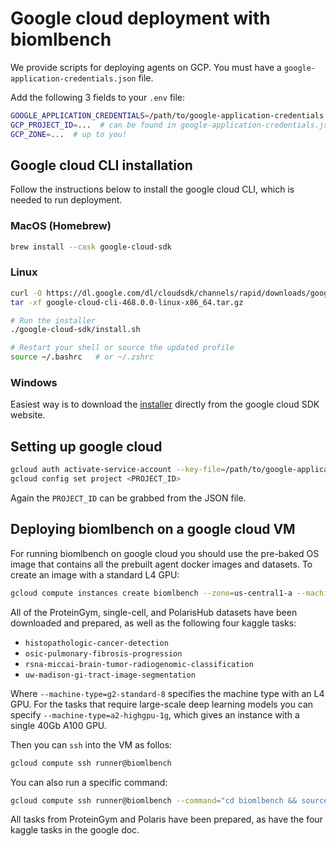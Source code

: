 # Google cloud deployment with biomlbench

We provide scripts for deploying agents on GCP. You must have a `google-application-credentials.json` file.

Add the following 3 fields to your `.env` file:

```bash
GOOGLE_APPLICATION_CREDENTIALS=/path/to/google-application-credentials.json
GCP_PROJECT_ID=...  # can be found in google-application-credentials.json
GCP_ZONE=...  # up to you!
```

## Google cloud CLI installation

Follow the instructions below to install the google cloud CLI, which is needed to run deployment.

### MacOS (Homebrew)

```bash
brew install --cask google-cloud-sdk
```

### Linux

```bash
curl -O https://dl.google.com/dl/cloudsdk/channels/rapid/downloads/google-cloud-cli-468.0.0-linux-x86_64.tar.gz
tar -xf google-cloud-cli-468.0.0-linux-x86_64.tar.gz

# Run the installer
./google-cloud-sdk/install.sh

# Restart your shell or source the updated profile
source ~/.bashrc   # or ~/.zshrc
```

### Windows

Easiest way is to download the [installer](https://cloud.google.com/sdk/docs/install#windows) directly from the google cloud SDK website.

## Setting up google cloud

```bash
gcloud auth activate-service-account --key-file=/path/to/google-application-credentials.json
gcloud config set project <PROJECT_ID>
```

Again the `PROJECT_ID` can be grabbed from the JSON file.

## Deploying biomlbench on a google cloud VM

For running biomlbench on google cloud you should use the pre-baked OS image that contains all the prebuilt agent docker images and datasets. To create an image with a standard L4 GPU:

```bash
gcloud compute instances create biomlbench --zone=us-central1-a --machine-type=g2-standard-8 --maintenance-policy=TERMINATE --image=biomlbench --boot-disk-size=500G
```

All of the ProteinGym, single-cell, and PolarisHub datasets have been downloaded and prepared, as well as the following four kaggle tasks:
- `histopathologic-cancer-detection`
- `osic-pulmonary-fibrosis-progression`
- `rsna-miccai-brain-tumor-radiogenomic-classification`
- `uw-madison-gi-tract-image-segmentation`

Where `--machine-type=g2-standard-8` specifies the machine type with an L4 GPU. For the tasks that require large-scale deep learning models you can specify `--machine-type=a2-highgpu-1g`, which gives an instance with a single 40Gb A100 GPU.

Then you can `ssh` into the VM as follos:

```bash
gcloud compute ssh runner@biomlbench
```

You can also run a specific command:

```bash
gcloud compute ssh runner@biomlbench --command="cd biomlbench && source .venv/bin/activate && biomlbench run-agent --agent aide --task-id proteingym-dms/A0A1I9GEU1_NEIME_Kennouche_2019"
```

All tasks from ProteinGym and Polaris have been prepared, as have the four kaggle tasks in the google doc.

